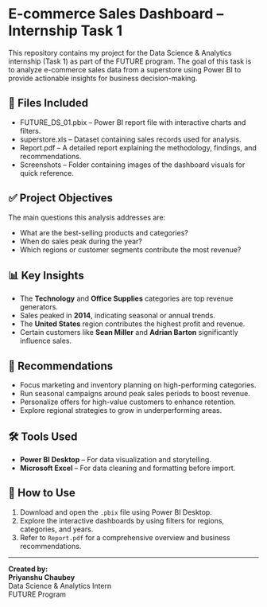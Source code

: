 # E-commerce Sales Dashboard – Internship Task 1

This repository contains my project for the Data Science & Analytics internship (Task 1) as part of the FUTURE program. The goal of this task is to analyze e-commerce sales data from a superstore using Power BI to provide actionable insights for business decision-making.

## 📂 Files Included
- FUTURE_DS_01.pbix – Power BI report file with interactive charts and filters.
- superstore.xls – Dataset containing sales records used for analysis.
- Report.pdf – A detailed report explaining the methodology, findings, and recommendations.
- Screenshots – Folder containing images of the dashboard visuals for quick reference.


## ✅ Project Objectives
The main questions this analysis addresses are:
- What are the best-selling products and categories?
- When do sales peak during the year?
- Which regions or customer segments contribute the most revenue?

## 📊 Key Insights
- The **Technology** and **Office Supplies** categories are top revenue generators.
- Sales peaked in **2014**, indicating seasonal or annual trends.
- The **United States** region contributes the highest profit and revenue.
- Certain customers like **Sean Miller** and **Adrian Barton** significantly influence sales.

## 📌 Recommendations
- Focus marketing and inventory planning on high-performing categories.
- Run seasonal campaigns around peak sales periods to boost revenue.
- Personalize offers for high-value customers to enhance retention.
- Explore regional strategies to grow in underperforming areas.

## 🛠 Tools Used
- **Power BI Desktop** – For data visualization and storytelling.
- **Microsoft Excel** – For data cleaning and formatting before import.

## 📖 How to Use
1. Download and open the `.pbix` file using Power BI Desktop.
2. Explore the interactive dashboards by using filters for regions, categories, and years.
3. Refer to `Report.pdf` for a comprehensive overview and business recommendations.

---

**Created by:**  
**Priyanshu Chaubey**  
Data Science & Analytics Intern  
FUTURE Program

